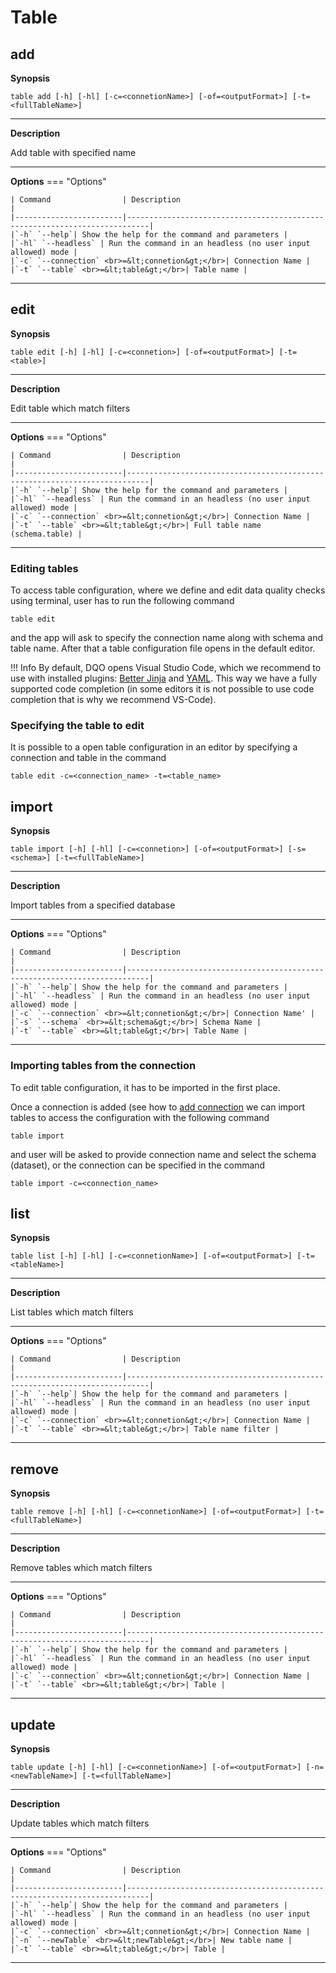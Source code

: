 # Table

## add
__Synopsis__
 <pre><code>table add [-h] [-hl] [-c=&lt;connetionName&gt] [-of=&lt;outputFormat&gt] [-t=&lt;fullTableName&gt]</code></pre>
___
__Description__

Add table with specified name
___
__Options__
=== "Options"

    | Command                | Description                                                               |
    |------------------------|---------------------------------------------------------------------------|
    |`-h` `--help`| Show the help for the command and parameters |  
    |`-hl` `--headless` | Run the command in an headless (no user input allowed) mode | 
    |`-c` `--connection` <br>=&lt;connetion&gt;</br>| Connection Name |
    |`-t` `--table` <br>=&lt;table&gt;</br>| Table name |
___

## edit
__Synopsis__
<pre><code>table edit [-h] [-hl] [-c=&lt;connetion&gt] [-of=&lt;outputFormat&gt] [-t=&lt;table&gt]</code></pre>
___
__Description__

Edit table which match filters
___
__Options__
=== "Options"

    | Command                | Description                                                               |
    |------------------------|---------------------------------------------------------------------------|
    |`-h` `--help`| Show the help for the command and parameters |  
    |`-hl` `--headless` | Run the command in an headless (no user input allowed) mode | 
    |`-c` `--connection` <br>=&lt;connetion&gt;</br>| Connection Name |
    |`-t` `--table` <br>=&lt;table&gt;</br>| Full table name (schema.table) |
___

### Editing tables
To access table configuration, where we define and edit data quality checks using terminal, user has to run the 
following command

```
table edit
```
and the app will ask to specify the connection name along with schema and table name.
After that a table configuration file opens in the default editor.

!!! Info
    By default, DQO opens Visual Studio Code, which we recommend to use with installed plugins: 
    [Better Jinja](https://marketplace.visualstudio.com/items?itemName=samuelcolvin.jinjahtml) and 
    [YAML](https://marketplace.visualstudio.com/items?itemName=redhat.vscode-yaml).
    This way we have a fully supported code completion (in some editors it is not possible to use code completion
    that is why we recommend VS-Code).

### Specifying the table to edit
It is possible to a open table configuration in an editor by specifying a connection and table in the command

```
table edit -c=<connection_name> -t=<table_name>
```


## import
__Synopsis__
 <pre><code>table import [-h] [-hl] [-c=&lt;connetion&gt] [-of=&lt;outputFormat&gt] [-s=&lt;schema&gt] [-t=&lt;fullTableName&gt]</code></pre>
___
__Description__

Import tables from a specified database
___
__Options__
=== "Options"

    | Command                | Description                                                               |
    |------------------------|---------------------------------------------------------------------------|
    |`-h` `--help`| Show the help for the command and parameters |  
    |`-hl` `--headless` | Run the command in an headless (no user input allowed) mode | 
    |`-c` `--connection` <br>=&lt;connetion&gt;</br>| Connection Name' |
    |`-s` `--schema` <br>=&lt;schema&gt;</br>| Schema Name |
    |`-t` `--table` <br>=&lt;table&gt;</br>| Table Name |
___

### Importing tables from the connection
To edit table configuration, it has to be imported in the first place.

Once a connection is added (see how to [add connection](../connection/connection.md) we can import tables 
to access the configuration with the following command

```
table import
```
and user will be asked to provide connection name and select the schema (dataset), or the connection can be specified
in the command

```
table import -c=<connection_name>
```


## list
__Synopsis__
 <pre><code>table list [-h] [-hl] [-c=&lt;connetionName&gt] [-of=&lt;outputFormat&gt] [-t=&lt;tableName&gt]</code></pre>
___
__Description__

List tables which match filters
___
__Options__
=== "Options"

    | Command                | Description                                                               |
    |------------------------|---------------------------------------------------------------------------|
    |`-h` `--help`| Show the help for the command and parameters |  
    |`-hl` `--headless` | Run the command in an headless (no user input allowed) mode | 
    |`-c` `--connection` <br>=&lt;connetion&gt;</br>| Connection Name |
    |`-t` `--table` <br>=&lt;table&gt;</br>| Table name filter |
___

## remove
__Synopsis__
 <pre><code>table remove [-h] [-hl] [-c=&lt;connetionName&gt] [-of=&lt;outputFormat&gt] [-t=&lt;fullTableName&gt]</code></pre>
___
__Description__

Remove tables which match filters
___
__Options__
=== "Options"

    | Command                | Description                                                               |
    |------------------------|---------------------------------------------------------------------------|
    |`-h` `--help`| Show the help for the command and parameters |  
    |`-hl` `--headless` | Run the command in an headless (no user input allowed) mode | 
    |`-c` `--connection` <br>=&lt;connetion&gt;</br>| Connection Name |
    |`-t` `--table` <br>=&lt;table&gt;</br>| Table |
___

## update
__Synopsis__
 <pre><code>table update [-h] [-hl] [-c=&lt;connetionName&gt] [-of=&lt;outputFormat&gt] [-n=&lt;newTableName&gt] [-t=&lt;fullTableName&gt]</code></pre>
___
__Description__

Update tables which match filters
___
__Options__
=== "Options"

    | Command                | Description                                                               |
    |------------------------|---------------------------------------------------------------------------|
    |`-h` `--help`| Show the help for the command and parameters |  
    |`-hl` `--headless` | Run the command in an headless (no user input allowed) mode | 
    |`-c` `--connection` <br>=&lt;connetion&gt;</br>| Connection Name |
    |`-n` `--newTable` <br>=&lt;newTable&gt;</br>| New table name |
    |`-t` `--table` <br>=&lt;table&gt;</br>| Table |
___
